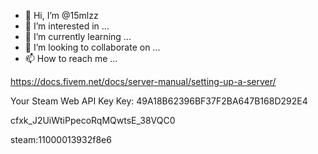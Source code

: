 - 👋 Hi, I’m @15mlzz
- 👀 I’m interested in ...
- 🌱 I’m currently learning ...
- 💞️ I’m looking to collaborate on ...
- 📫 How to reach me ...


https://docs.fivem.net/docs/server-manual/setting-up-a-server/

Your Steam Web API Key
Key: 49A18B62396BF37F2BA647B168D292E4

cfxk_J2UiWtiPpecoRqMQwtsE_38VQC0

steam:11000013932f8e6
<!---
15mlzz/15mlzz is a ✨ special ✨ repository because its `README.md` (this file) appears on your GitHub profile.
You can click the Preview link to take a look at your changes.
--->
